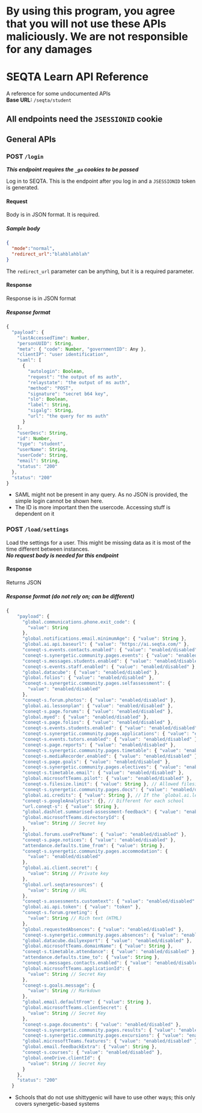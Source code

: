 
# By using this program, you agree that you will not use these APIs maliciously. We are not responsible for any damages
# SEQTA Learn API Reference
A reference for some undocumented APIs<br>
**Base URL:** `/seqta/student`

## All endpoints need the `JSESSIONID` cookie
## General APIs
### POST `/login`

*__This endpoint requires the `_ga` cookies to be passed__*

Log in to SEQTA. This is the endpoint after you log in and a `JSESSIONID` token is generated.
#### Request
Body is in JSON format. It is required.
##### Sample body
```json
{
  "mode":"normal",
  "redirect_url":"blahblahblah"
}
```
The `redirect_url` parameter can be anything, but it is a required parameter.
#### Response
Response is in JSON format
##### Response format
```js
{
  "payload": {
    "lastAccessedTime": Number,
    "personUUID": String,
    "meta": { "code": Number, "governmentID": Any },
    "clientIP": "user identification",
    "saml": [
      {
        "autologin": Boolean,
        "request": "the output of ms auth",
        "relaystate": "the output of ms auth",
        "method": "POST",
        "signature": "secret b64 key",
        "slo": Boolean,
        "label": String,
        "sigalg": String,
        "url": "the query for ms auth"
      }
    ],
    "userDesc": String,
    "id": Number,
    "type": "student",
    "userName": String,
    "userCode": String,
    "email": String,
    "status": "200"
  },
  "status": "200"
}
```
- SAML might not be present in any query. As no JSON is provided, the simple login cannot be shown here.
- The ID is more important then the usercode. Accessing stuff is dependent on it

### POST `/load/settings`
Load the settings for a user. This might be missing data as it is most of the time different between instances.<br>
*__No request body is needed for this endpoint__*
#### Response
Returns JSON
##### Response format (do not rely on; can be different)
```js
{
    "payload": {
      "global.communications.phone.exit_code": {
        "value": String
      },
      "global.notifications.email.minimumAge": { "value": String },
      "global.ai.api.baseurl": { "value": "https://ai.seqta.com/" },
      "coneqt-s.events.contacts.enabled": { "value": "enabled/disabled" },
      "coneqt-s.synergetic.community.pages.events": { "value": "enabled/disabled" },
      "coneqt-s.messages.students.enabled": { "value": "enabled/disabled" },
      "coneqt-s.events.staff.enabled": { "value": "enabled/disabled" },
      "global.datacube": { "value": "enabled/disabled" },
      "global.folios": { "value": "enabled/disabled" },
      "coneqt-s.synergetic.community.pages.selfassessment": {
        "value": "enabled/disabled"
      },
      "coneqt-s.forum.photos": { "value": "enabled/disabled" },
      "global.ai.lessonplan": { "value": "enabled/disabled" },
      "coneqt-s.page.forums": { "value": "enabled/disabled" },
      "global.myed": { "value": "enabled/disabled" },
      "coneqt-s.page.folios": { "value": "enabled/disabled" },
      "coneqt-s.events.students.enabled": { "value": "enabled/disabled" },
      "coneqt-s.synergetic.community.pages.applications": { "value": "enabled/disabled" },
      "coneqt-s.events.tutors.enabled": { "value": "enabled/disabled" },
      "coneqt-s.page.reports": { "value": "enabled/disabled" },
      "coneqt-s.synergetic.community.pages.timetable": { "value": "enabled/disabled" },
      "coneqt-s.mediaRecorder.enabled": { "value": "enabled/disabled" },
      "coneqt-s.page.goals": { "value": "enabled/disabled" },
      "coneqt-s.synergetic.community.pages.electives": { "value": "enabled/disabled" },
      "coneqt-s.timetable.email": { "value": "enabled/disabled" },
      "global.microsoftTeams.pilot": { "value": "enabled/disabled" },
      "coneqt-s.filesize.limit": { "value": String }, // Allowed filesize in MB
      "coneqt-s.synergetic.community.pages.docs": { "value": "enabled/disabled" },
      "global.ai.credits": { "value": String }, // If the `global.ai.lessonplan is disabled, this parameter is useless
      "coneqt-s.googleAnalytics": {}, // Different for each school
      "url.coneqt-s": { "value": String },
      "global.dashlet.summarised-assessment-feedback": { "value": "enabled/disabled" },
      "global.microsoftTeams.directoryId": {
        "value": String // Secret key
      },
      "global.forums.usePrefName": { "value": "enabled/disabled" },
      "coneqt-s.page.notices": { "value": "enabled/disabled" },
      "attendance.defaults.time_from": { "value": String },
      "coneqt-s.synergetic.community.pages.accommodation": {
        "value": "enabled/disabled"
      },
      "global.ai.client.secret": {
        "value": String // Private key
      },
      "global.url.seqtaresources": {
        "value": String // URL
      },
      "coneqt-s.assessments.customtext": { "value": "enabled/disabled" },
      "global.ai.api.token": { "value": "token" },
      "coneqt-s.forum.greeting": {
        "value": String // Rich text (HTML)
      },
      "global.requestedAbsences": { "value": "enabled/disabled" },
      "coneqt-s.synergetic.community.pages.absences": { "value": "enabled/disabled" },
      "global.datacube.dailyexport": { "value": "enabled/disabled" },
      "global.microsoftTeams.domainName": { "value": String },
      "coneqt-s.timetable.attendance": { "value": "enabled/disabled" },
      "attendance.defaults.time_to": { "value": String },
      "coneqt-s.messages.contacts.enabled": { "value": "enabled/disabled" },
      "global.microsoftTeams.applicationId": {
        "value": String // Secret Key
      },
      "coneqt-s.goals.message": {
        "value": String // Markdown
      },
      "global.email.defaultFrom": { "value": String },
      "global.microsoftTeams.clientSecret": {
        "value": String // Secret Key
      },
      "coneqt-s.page.documents": { "value": "enabled/disabled" },
      "coneqt-s.synergetic.community.pages.results": { "value": "enabled/disabled" },
      "coneqt-s.synergetic.community.pages.excursions": { "value": "enabled/disabled" },
      "global.microsoftTeams.features": { "value": "enabled/disabled" },
      "global.email.feedbackExtra": { "value": String },
      "coneqt-s.courses": { "value": "enabled/disabled" },
      "global.oneDrive.clientId": {
        "value": String // Secret Key
      }
    },
    "status": "200"
  }
  ```
- Schools that do not use shittygenic will have to use other ways; this only covers synergetic-based systems

